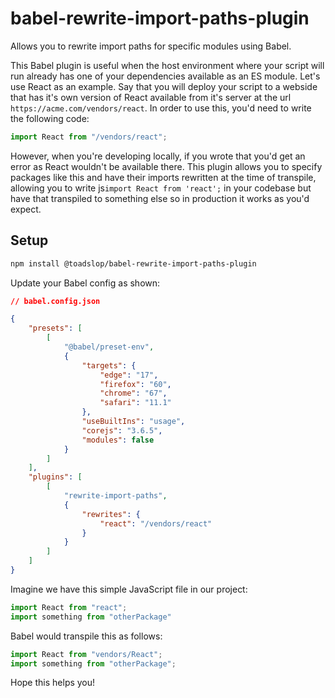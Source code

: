 # babel-rewrite-import-paths-plugin
Allows you to rewrite import paths for specific modules using Babel.

This Babel plugin is useful when the host environment where your script will run already has one of your dependencies available as an ES module. 
Let's use React as an example. Say that you will deploy your script to a webside that has it's own version of React available from it's server at the url
```https://acme.com/vendors/react```. In order to use this, you'd need to write the following code:

```js
import React from "/vendors/react";
```

However, when you're developing locally, if you wrote that you'd get an error as React wouldn't be available there.
This plugin allows you to specify packages like this and have their imports rewritten at the time of transpile,
allowing you to write js`import React from 'react';` in your codebase but have that transpiled to something else so in production it works as you'd expect.

## Setup


```bash
npm install @toadslop/babel-rewrite-import-paths-plugin
```

Update your Babel config as shown:


```json
// babel.config.json

{
    "presets": [
        [
            "@babel/preset-env",
            {
                "targets": {
                    "edge": "17",
                    "firefox": "60",
                    "chrome": "67",
                    "safari": "11.1"
                },
                "useBuiltIns": "usage",
                "corejs": "3.6.5",
                "modules": false
            }
        ]
    ],
    "plugins": [
        [
            "rewrite-import-paths",
            {
                "rewrites": {
                    "react": "/vendors/react"
                }
            }
        ]
    ]
}

```

Imagine we have this simple JavaScript file in our project:


```js
import React from "react";
import something from "otherPackage"
```

Babel would transpile this as follows:


```js
import React from "vendors/React";
import something from "otherPackage";
```

Hope this helps you!
